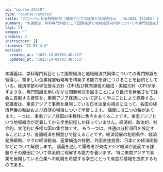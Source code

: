 ```yaml
---
id: "course:22510"
type: "course-catalog"
title: "グローバル社会特殊研究（東南アジアの経済と地域統合a） ／GLOBAL ISSUES: ECONOMY AND REGIONALISM IN SOUTHEAST ASIA （a）"
summary: "本講義は、学科専門科目として国際経済と地域経済共同体についての専門知識を習得し、望ましい企業経営戦略等を構築する能力を身につけることを目的としている。経済学部の学位授与方針（DP)及び教育課程の編成・実施方針（CP)が示すような、専門知識を…"
tags: []
campus: ""
credits: 2
instructors: []
license: "CC-BY-4.0"
version:
  created_at: "2025-10-09T03:48:57Z"
  updated_at: "2025-10-09T03:48:57Z"
---
```

本講義は、学科専門科目として国際経済と地域経済共同体についての専門知識を習得し、望ましい企業経営戦略等を構築する能力を身につけることを目的としている。経済学部の学位授与方針（DP)及び教育課程の編成・実施方針（CP)が示すような、専門知識を用いながら問題解決を図ることにより自己を発展させて社会に貢献する資質を、東南アジア経済について詳しく学ぶことにより涵養する。 受講者は、東南アジアで事業を展開している日本企業の視点に立って、各国の経済発展の軌跡および経済の特徴について学習します。 講義には二つの軸があります。一つは、東南アジア諸国の多様性に焦点をあてることです。東南アジアという地域概念が定着してから半世紀程しか経っていません。経済的、政治的、社会的、文化的に多様な国の集合体です。 もう一つは、共通の分析項目を設定することにより、各国経済を横並びで捉えることです。経済発展の初期条件、経済発展戦略、マクロ経済動向、産業構造の特徴、外国直接投資、日本との経済関係などについて解説します。 講義を通して履修者が東南アジア経済が直面する課題やその原因について体系的に理解する能力を養います。 特に東南アジアで事業を展開している企業への就職を希望する学生にとって有益な情報を提供するものである。

